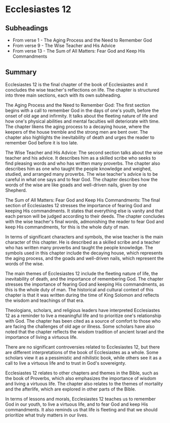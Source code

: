 # Ecclesiastes 12

## Subheadings

* From verse 1 - The Aging Process and the Need to Remember God
* From verse 9 - The Wise Teacher and His Advice
* From verse 13 - The Sum of All Matters: Fear God and Keep His Commandments

## Summary

Ecclesiastes 12 is the final chapter of the book of Ecclesiastes and it concludes the wise teacher's reflections on life. The chapter is structured into three main sections, each with its own subheading.

The Aging Process and the Need to Remember God:
The first section begins with a call to remember God in the days of one's youth, before the onset of old age and infirmity. It talks about the fleeting nature of life and how one's physical abilities and mental faculties will deteriorate with time. The chapter likens the aging process to a decaying house, where the keepers of the house tremble and the strong men are bent over. The chapter also highlights the inevitability of death and urges the reader to remember God before it is too late.

The Wise Teacher and His Advice:
The second section talks about the wise teacher and his advice. It describes him as a skilled scribe who seeks to find pleasing words and who has written many proverbs. The chapter also describes him as one who taught the people knowledge and weighed, studied, and arranged many proverbs. The wise teacher's advice is to be careful in what one says and to fear God. The chapter describes how the words of the wise are like goads and well-driven nails, given by one Shepherd.

The Sum of All Matters: Fear God and Keep His Commandments:
The final section of Ecclesiastes 12 stresses the importance of fearing God and keeping His commandments. It states that everything else is vanity and that each person will be judged according to their deeds. The chapter concludes with the wise teacher's final words, admonishing the reader to fear God and keep His commandments, for this is the whole duty of man.

In terms of significant characters and symbols, the wise teacher is the main character of this chapter. He is described as a skilled scribe and a teacher who has written many proverbs and taught the people knowledge. The symbols used in this chapter include the decaying house, which represents the aging process, and the goads and well-driven nails, which represent the words of the wise.

The main themes of Ecclesiastes 12 include the fleeting nature of life, the inevitability of death, and the importance of remembering God. The chapter stresses the importance of fearing God and keeping His commandments, as this is the whole duty of man. The historical and cultural context of this chapter is that it was written during the time of King Solomon and reflects the wisdom and teachings of that era.

Theologians, scholars, and religious leaders have interpreted Ecclesiastes 12 as a reminder to live a meaningful life and to prioritize one's relationship with God. The chapter has been cited as a source of comfort to those who are facing the challenges of old age or illness. Some scholars have also noted that the chapter reflects the wisdom tradition of ancient Israel and the importance of living a virtuous life.

There are no significant controversies related to Ecclesiastes 12, but there are different interpretations of the book of Ecclesiastes as a whole. Some scholars view it as a pessimistic and nihilistic book, while others see it as a call to live a virtuous life and to trust in God's sovereignty.

Ecclesiastes 12 relates to other chapters and themes in the Bible, such as the book of Proverbs, which also emphasizes the importance of wisdom and living a virtuous life. The chapter also relates to the themes of mortality and the afterlife, which are explored in other parts of the Bible.

In terms of lessons and morals, Ecclesiastes 12 teaches us to remember God in our youth, to live a virtuous life, and to fear God and keep His commandments. It also reminds us that life is fleeting and that we should prioritize what truly matters in our lives.